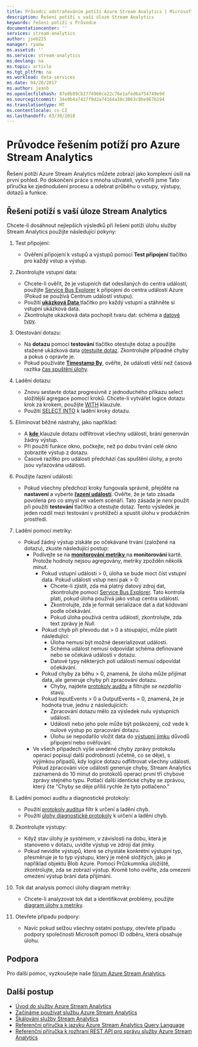 ```yaml
---
title: Průvodci odstraňováním potíží Azure Stream Analytics | Microsoft Docs
description: Řešení potíží s vaší úloze Stream Analytics
keywords: řešení potíží s Průvodce
documentationcenter: ''
services: stream-analytics
author: jseb225
manager: ryanw
ms.assetid: ''
ms.service: stream-analytics
ms.devlang: na
ms.topic: article
ms.tgt_pltfrm: na
ms.workload: data-services
ms.date: 04/20/2017
ms.author: jeanb
ms.openlocfilehash: 87e8b99cb2774966ce22c76e1afed6a754749e9d
ms.sourcegitcommit: 34e0b4a7427f9d2a74164a18c3063c8be967b194
ms.translationtype: MT
ms.contentlocale: cs-CZ
ms.lasthandoff: 03/30/2018
---
```

# <a name="troubleshooting-guide-for-azure-stream-analytics"></a>Průvodce řešením potíží pro Azure Stream Analytics

Řešení potíží Azure Stream Analytics můžete zobrazí jako komplexní úsilí na první pohled. Po dokončení práce s mnoha uživateli, vytvořili jsme Tato příručka ke zjednodušení procesu a odebrat průběhu o vstupy, výstupy, dotazů a funkce.

## <a name="troubleshoot-your-stream-analytics-job"></a>Řešení potíží s vaší úloze Stream Analytics

Chcete-li dosáhnout nejlepších výsledků při řešení potíží úlohu služby Stream Analytics použijte následující pokyny:

1.  Test připojení:
    - Ověření připojení k vstupů a výstupů pomocí **Test připojení** tlačítko pro každý vstup a výstup.

2.  Zkontrolujte vstupní data:
    - Chcete-li ověřit, že je vstupních dat odesílaných do centra událostí, použijte [Service Bus Explorer](https://code.msdn.microsoft.com/windowsapps/Service-Bus-Explorer-f2abca5a) k připojení do centra událostí Azure (Pokud se používá Centrum událostí vstupu).  
    - Použití [ **ukázková Data** ](stream-analytics-sample-data-input.md) tlačítko pro každý vstupní a stáhněte si vstupní ukázková data.
    - Zkontrolujte ukázková data pochopit tvaru dat: schéma a [datové typy](https://msdn.microsoft.com/library/azure/dn835065.aspx).

3.  Otestování dotazu:
    - Na **dotazu** pomocí **testování** tlačítko otestujte dotaz a použijte stažené ukázková data [otestujte dotaz](stream-analytics-test-query.md). Zkontrolujte případné chyby a pokus o opravte je.
    - Pokud používáte [ **Timestamp By**](https://msdn.microsoft.com/library/azure/mt573293.aspx), ověřte, že události větší než časová razítka [čas spuštění úlohy](stream-analytics-out-of-order-and-late-events.md).

4.  Ladění dotazu:
    - Znovu sestavte dotaz progresivně z jednoduchého příkazu select složitější agregace pomocí kroků. Chcete-li vytvářet logice dotazu krok za krokem, použijte [WITH](https://msdn.microsoft.com/library/azure/dn835049.aspx) klauzule.
    - Použití [SELECT INTO](stream-analytics-select-into.md) k ladění kroky dotazu.

5.  Eliminovat běžné nástrahy, jako například:
    - A [ **kde** ](https://msdn.microsoft.com/library/azure/dn835048.aspx) klauzule dotazu odfiltrovat všechny události, brání generován žádný výstup.
    - Při použití funkce okno, počkejte, než po dobu trvání celé okno zobrazíte výstup z dotazu.
    - Časové razítko pro události předchází čas spuštění úlohy, a proto jsou vyřazována události.

6.  Použijte řazení událostí:
    - Pokud všechny předchozí kroky fungovala správně, přejděte na **nastavení** a vyberte [ **řazení událostí**](stream-analytics-out-of-order-and-late-events.md). Ověřte, že je tato zásada povolena pro co smysl ve vašem scénáři. Tato zásada je *není* použít při použití **testování** tlačítko a otestujte dotaz. Tento výsledek je jeden rozdíl mezi testování v prohlížeči a spustit úlohu v produkčním prostředí.

7.  Ladění pomocí metriky:
    - Pokud žádný výstup získáte po očekávané trvání (založené na dotazu), zkuste následující postup:
        - Podívejte se na [ **monitorování metriky** ](stream-analytics-monitoring.md) na **monitorování** kartě. Protože hodnoty nejsou agregovány, metriky zpožděn několik minut.
            - Pokud vstupní události > 0, úloha se bude moct číst vstupní data. Pokud události vstup není pak > 0:
                - Chcete-li zjistit, zda má platný datový zdroj dat, zkontrolujte pomocí [Service Bus Explorer](https://code.msdn.microsoft.com/windowsapps/Service-Bus-Explorer-f2abca5a). Tato kontrola platí, pokud úloha používá jako vstup centra událostí.
                - Zkontrolujte, zda je formát serializace dat a dat kódování podle očekávání.
                - Pokud úloha používá centra událostí, zkontrolujte, zda text zprávy je *Null*.
            - Pokud chyb při převodu dat > 0 a stoupající, může platit následující:
                - Úloha nemusí být možné deserializovat události.
                - Schéma událost nemusí odpovídat schéma definované nebo se očekává událostí v dotazu.
                - Datové typy některých polí události nemusí odpovídat očekávání.
            - Pokud chyby za běhu > 0, znamená, že úloha může přijímat data, ale generuje chyby při zpracování dotazu.
                - Chyby, najdete [protokoly auditu](../azure-resource-manager/resource-group-audit.md) a filtrujte *se nezdařilo* stavu.
            - Pokud InputEvents > 0 a OutputEvents = 0, znamená, že je hodnota true, jednu z následujících:
                - Zpracování dotazu mělo za výsledek nulu výstupních událostí.
                - Události nebo jeho pole může být poškozený, což vede k nulové výstup po zpracování dotazu.
                - Úlohu se nepodařilo vložit data do [výstupní jímku](stream-analytics-select-into.md) důvodů připojení nebo ověřování.
        - Ve všech případech výše uvedené chyby zprávy protokolu operací popisují další podrobnosti (včetně, co se děje), s výjimkou případů, kdy logice dotazu odfiltrovat všechny události. Pokud zpracování více událostí generuje chyby, Stream Analytics zaznamená do 10 minut do protokolů operací první tři chybové zprávy stejného typu. Potlačí další identické chyby se zprávou, který čte "Chyby se děje příliš rychle že tyto potlačeno."

8. Ladění pomocí auditu a diagnostické protokoly:
    - Použití [protokoly auditu](../azure-resource-manager/resource-group-audit.md)a filtr k určení a ladění chyb.
    - Použití [úlohy diagnostické protokoly](stream-analytics-job-diagnostic-logs.md) k určení a ladění chyb.

9. Zkontrolujte výstupy:
    - Když stav úlohy je *systémem*, v závislosti na dobu, která je stanoveno v dotazu, uvidíte výstup ve zdroji dat jímky.
    - Pokud nevidíte výstupů, které se chystáte konkrétní výstupní typ, přesměruje je to typ výstupu, který je méně složitých, jako je například objektu Blob Azure. Pomocí Průzkumníka úložiště, zkontrolujte, zda se zobrazí výstup. Kromě toho ověřte, zda omezení omezení výstup brání data přijímání.

10. Tok dat analysis pomocí úlohy diagram metriky:
    - Chcete-li analyzovat tok dat a identifikovat problémy, použijte [diagram úlohy s metriky](stream-analytics-job-diagram-with-metrics.md).

11. Otevřete případu podpory:
    - Navíc pokud selžou všechny ostatní postupy, otevřete případu podpory společnosti Microsoft pomocí ID odběru, která obsahuje úlohu.

## <a name="get-help"></a>Podpora

Pro další pomoc, vyzkoušejte naše [fórum Azure Stream Analytics](https://social.msdn.microsoft.com/Forums/en-US/home?forum=AzureStreamAnalytics).

## <a name="next-steps"></a>Další postup

* [Úvod do služby Azure Stream Analytics](stream-analytics-introduction.md)
* [Začínáme používat službu Azure Stream Analytics](stream-analytics-real-time-fraud-detection.md)
* [Škálování služby Stream Analytics](stream-analytics-scale-jobs.md)
* [Referenční příručka k jazyku Azure Stream Analytics Query Language](https://msdn.microsoft.com/library/azure/dn834998.aspx)
* [Referenční příručka k rozhraní REST API pro správu služby Azure Stream Analytics](https://msdn.microsoft.com/library/azure/dn835031.aspx)
